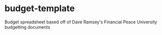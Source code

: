 budget-template
===============

Budget spreadsheet based off of Dave Ramsey's Financial Peace University budgetting documents